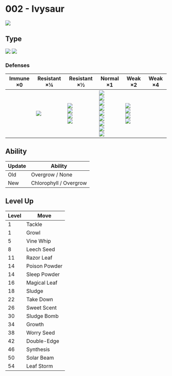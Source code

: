 # 002 - Ivysaur
![][002]

## Type

![][grass]  ![][poison]

### Defenses

Immune ×0 | Resistant ×¼   | Resistant ×½                                                      | Normal ×1                                                                                                                              | Weak ×2                                                     | Weak ×4 | 
---       | ---            | ---                                                               | ---                                                                                                                                    | ---                                                         | ---     | 
          | ![][grass]<br> | ![][fighting]<br> ![][water]<br> ![][electric]<br> ![][fairy]<br> | ![][normal]<br> ![][poison]<br> ![][ground]<br> ![][rock]<br> ![][bug]<br> ![][ghost]<br> ![][steel]<br> ![][dragon]<br> ![][dark]<br> | ![][flying]<br> ![][fire]<br> ![][psychic]<br> ![][ice]<br> |         | 

## Ability

Update | Ability                | 
---    | ---                    | 
Old    | Overgrow / None        | 
New    | Chlorophyll / Overgrow | 

## Level Up

Level | Move          | 
---   | ---           | 
1     | Tackle        | 
1     | Growl         | 
5     | Vine Whip     | 
8     | Leech Seed    | 
11    | Razor Leaf    | 
14    | Poison Powder | 
14    | Sleep Powder  | 
16    | Magical Leaf  | 
18    | Sludge        | 
22    | Take Down     | 
26    | Sweet Scent   | 
30    | Sludge Bomb   | 
34    | Growth        | 
38    | Worry Seed    | 
42    | Double-Edge   | 
46    | Synthesis     | 
50    | Solar Beam    | 
54    | Leaf Storm    | 

[002]: ../img/pokemon/002.png
[normal]: ../img/types/normal.png
[fire]: ../img/types/fire.png
[fighting]: ../img/types/fighting.png
[water]: ../img/types/water.png
[flying]: ../img/types/flying.png
[grass]: ../img/types/grass.png
[poison]: ../img/types/poison.png
[electric]: ../img/types/electric.png
[ground]: ../img/types/ground.png
[psychic]: ../img/types/psychic.png
[rock]: ../img/types/rock.png
[ice]: ../img/types/ice.png
[bug]: ../img/types/bug.png
[dragon]: ../img/types/dragon.png
[ghost]: ../img/types/ghost.png
[dark]: ../img/types/dark.png
[steel]: ../img/types/steel.png
[fairy]: ../img/types/fairy.png
